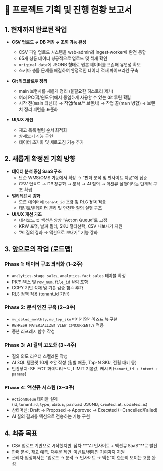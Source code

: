 # 📑 프로젝트 기획 및 진행 현황 보고서

## 1. 현재까지 완료된 작업
- **CSV 업로드 → DB 저장 → 조회 기능 완성**
  - CSV 파일 업로드 시스템을 web-admin과 ingest-worker에 완전 통합
  - 65개 상품 데이터 성공적으로 업로드 및 적재 확인
  - `original_data`에 JSONB 형태로 원본 데이터를 보존해 유연성 확보
  - 스키마 충돌 문제를 해결하여 안정적인 데이터 적재 파이프라인 구축

- **Git 워크플로우 정리**
  - main 브랜치를 새롭게 정리 (불필요한 히스토리 제거)
  - 여러 PC(맥/윈도우)에서 동일하게 사용할 수 있는 Git 루틴 확립
  - 시작 전(main 최신화) → 작업(feat/* 브랜치) → 작업 끝(main 병합) → 브랜치 정리 패턴을 표준화

- **UI/UX 개선**
  - 재고 목록 컬럼 순서 최적화
  - 상세보기 기능 구현
  - 데이터 초기화 및 새로고침 기능 추가

## 2. 새롭게 확정된 기획 방향
- **데이터 분석 중심 SaaS 구조**
  - 단순 WMS/OMS 기능에서 확장 → “판매 분석 및 인사이트 제공”에 집중
  - CSV 업로드 → DB 정규화 → 분석 → AI 질의 → 액션큐 실행이라는 단계적 구조 확립
- **멀티테넌시 강화**
  - 모든 데이터에 `tenant_id` 포함 및 RLS 정책 적용
  - 테넌트별 데이터 분리 및 안전한 질의 실행 구조
- **UI/UX 개선 기조**
  - 대시보드 첫 섹션은 항상 “Action Queue”로 고정
  - KRW 포맷, 날짜 필터, SKU 멀티선택, CSV 내보내기 지원
  - “AI 질의 결과 → 액션으로 보내기” 기능 강화

## 3. 앞으로의 작업 (로드맵)

### Phase 1: 데이터 구조 최적화 (1~2주)
- `analytics.stage_sales`, `analytics.fact_sales` 테이블 확정
- PK/인덱스 및 `row_num`, `file_id` 컬럼 포함
- COPY 기반 적재 및 기본 검증 함수 추가
- RLS 정책 적용 (tenant_id 기반)

### Phase 2: 분석 엔진 구축 (2~3주)
- `mv_sales_monthly`, `mv_top_sku` 머티리얼라이즈드 뷰 구현
- `REFRESH MATERIALIZED VIEW CONCURRENTLY` 적용
- 증분 리프레시 함수 작성

### Phase 3: AI 질의 고도화 (3~4주)
- 질의 의도 라우터 스켈레톤 작성
- AI SQL 템플릿 10개 초안 작성 (월별 매출, Top-N SKU, 전월 대비 등)
- 안전장치: SELECT 화이트리스트, LIMIT 기본값, 캐시 키(`tenant_id + intent + params`)

### Phase 4: 액션큐 시스템 (2~3주)
- `ActionQueue` 테이블 설계  
  (id, tenant_id, type, status, payload JSONB, created_at, updated_at)
- 상태머신: Draft → Proposed → Approved → Executed (+Cancelled/Failed)
- AI 질의 결과를 액션으로 전송하는 기능 구현

## 4. 최종 목표
- CSV 업로드 기반으로 시작했지만, 점차 **“AI 인사이트 + 액션큐 SaaS”**로 발전  
- 판매 분석, 재고 예측, 재주문 제안, 이벤트/캠페인 기획까지 지원  
- 관리자 입장에서는 “업로드 → 분석 → 인사이트 → 액션”이 한눈에 보이는 흐름 완성
